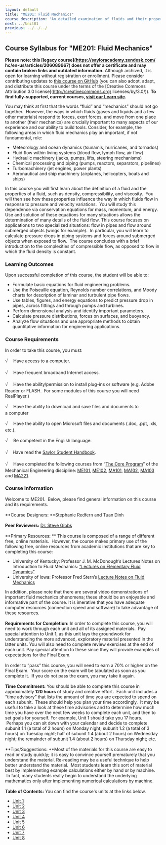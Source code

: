 ```yaml
---
layout: default
title: "ME201: Fluid Mechanics"
course_description: "An detailed examination of fluids and their properties, surveying flow regimes, dynamics and kinematics, Reynolds transport theorem, Navier-Stokes equations, dimensional analysis, boundary—layer theory, and compressible and incompressible flows."
next: ../Unit01
previous: ../../../
---
```

Course Syllabus for "ME201: Fluid Mechanics"
--------------------------------------------

**Please note: this [legacy course](https://sayloracademy.zendesk.com/
hc/en-us/articles/206089967) does not offer a certificate and may contain 
broken links and outdated information.** Although archived, it is open 
for learning without registration or enrollment. Please consider contributing 
updates to [this course on GitHub](https://github.com/saylordotorg/course_me201) 
(you can also adopt, adapt, and distribute this course under the terms of 
the [Creative Commons Attribution 3.0 license](http://creativecommons.org/
licenses/by/3.0/)). **To find fully-supported, current courses, [visit our 
Learn site](https://learn.saylor.org).**

You may think at first that the words “fluid” and “mechanics” should not
go together.  However, the ways in which fluids (gases and liquids and a
few other materials) respond to forces, exert forces, and move from one
place to another (their mechanics) are crucially important to many
aspects of our experience and our ability to build tools. Consider, for
example, the following areas in which fluid mechanics play an important,
if not fundamental, role:
-   Meteorology and ocean dynamics (tsunamis, hurricanes, and tornados)
-   Fluid flow within living systems (blood flow, lymph flow, air flow)
-   Hydraulic machinery (jacks, pumps, lifts, steering mechanisms)
-   Chemical processing and piping (pumps, reactors, separators,
    pipelines)
-   Turbomachinery (jet engines, power plants)
-   Aeronautical and ship machinery (airplanes, helicopters, boats and
    ships)

In this course you will first learn about the definition of a fluid and
the properties of a fluid, such as density, compressibility, and
viscosity.  You will then see how these properties influence the way in
which fluids flow in response to pressure and velocity variations.  You
will study this dependence via conservation equations for mass,
momentum, and energy. Use and solution of these equations for many
situations allows the determination of many details of the fluid flow.
This course focuses on applications to two specialized situations: flow
in pipes and flow around submerged objects (wings for example).  In
particular, you will learn to calculate pressure drops in piping systems
and forces around submerged objects when exposed to flow.  The course
concludes with a brief introduction to the complexities of compressible
flow, as opposed to flow in which the fluid density is constant.

### Learning Outcomes

Upon successful completion of this course, the student will be able
to:  

-   Formulate basic equations for fluid engineering problems.
-   Use the Poiseuille equation, Reynolds number correlations, and Moody
    charts for description of laminar and turbulent pipe flows.
-   Use tables, figures, and energy equations to predict pressure drop
    in pipes, across fittings and through pumps and turbines.
-   Perform dimensional analysis and identify important parameters.
-   Calculate pressure distributions, forces on surfaces, and buoyancy.
-   Analyze flow situations and use appropriate methods to obtain
    quantitative information for engineering applications.

### Course Requirements

In order to take this course, you must:  
  
 <span
style="color: rgb(85, 85, 85); font-family: 'Myriad Pro', 'Gill Sans', 'Gill Sans MT', Calibri, sans-serif; font-size: 16px; line-height: 24px; text-align: left; -webkit-text-size-adjust: none; ">√
   </span>Have access to a computer.  
  
 <span
style="color: rgb(85, 85, 85); font-family: 'Myriad Pro', 'Gill Sans', 'Gill Sans MT', Calibri, sans-serif; font-size: 16px; line-height: 24px; text-align: left; -webkit-text-size-adjust: none; ">√
   </span>Have frequent broadband Internet access.  
  
 <span
style="color: rgb(85, 85, 85); font-family: 'Myriad Pro', 'Gill Sans', 'Gill Sans MT', Calibri, sans-serif; font-size: 16px; line-height: 24px; text-align: left; -webkit-text-size-adjust: none; ">√
   </span>Have the ability/permission to install plug-ins or software
(e.g. Adobe Reader or FLASH.  For some modules of this course you will
need RealPlayer.)  
  
 <span
style="color: rgb(85, 85, 85); font-family: 'Myriad Pro', 'Gill Sans', 'Gill Sans MT', Calibri, sans-serif; font-size: 16px; line-height: 24px; text-align: left; -webkit-text-size-adjust: none; ">√
   </span>Have the ability to download and save files and documents to
a computer  
  
 <span
style="color: rgb(85, 85, 85); font-family: 'Myriad Pro', 'Gill Sans', 'Gill Sans MT', Calibri, sans-serif; font-size: 16px; line-height: 24px; text-align: left; -webkit-text-size-adjust: none; ">√
   </span>Have the ability to open Microsoft files and documents (.doc,
.ppt, .xls, etc.).  
  
 <span
style="color: rgb(85, 85, 85); font-family: 'Myriad Pro', 'Gill Sans', 'Gill Sans MT', Calibri, sans-serif; font-size: 16px; line-height: 24px; text-align: left; -webkit-text-size-adjust: none; ">√
   </span>Be competent in the English language.  
  
 <span
style="color: rgb(85, 85, 85); font-family: 'Myriad Pro', 'Gill Sans', 'Gill Sans MT', Calibri, sans-serif; font-size: 16px; line-height: 24px; text-align: left; -webkit-text-size-adjust: none; ">√</span> 
  Have read the [Saylor Student
Handbook](http://www.saylor.org/site/wp-content/uploads/2012/05/Saylor-StudentHandbook.pdf).  
  
 <span
style="color: rgb(85, 85, 85); font-family: 'Myriad Pro', 'Gill Sans', 'Gill Sans MT', Calibri, sans-serif; font-size: 16px; line-height: 24px; text-align: left; -webkit-text-size-adjust: none; ">√
   </span>Have completed the following courses from “[The Core
Program](http://www.saylor.org/majors/mechanical-engineering/)” of the
Mechanical Engineering discipline:
[ME101](http://www.saylor.org/courses/me101/),
[ME102](http://www.saylor.org/courses/me102/),
[MA101](http://www.saylor.org/courses/ma101/),
[MA102](http://www.saylor.org/courses/ma102/),
[MA103](http://www.saylor.org/ma103) and
[MA221](http://www.saylor.org/courses/ma221/).

### Course Information

Welcome to ME201.  Below, please find general information on this course
and its requirements.   
    
 **Course Designers: **Stephanie Redfern and Tuan Dinh  
    
 **Peer Reviewers:** [Dr. Steve
Gibbs](http://www.saylor.org/faculty-a-g/#DrSteveGibbs)  
    
 **Primary Resources: ** This course is composed of a range of different
free, online materials.  However, the course makes primary use of the
following free, online resources from academic institutions that are key
to completing this course:  

-   University of Kentucky: Professor J. M. McDonough’s Lectures Notes
    on Introduction to Fluid Mechanics: [“Lectures on Elementary Fluid
    Dynamics”](http://www.engr.uky.edu/~acfd/lecturenotes1.html)
-   University of Iowa: Professor Fred Stern’s [Lecture Notes on Fluid
    Mechanics](http://www.engineering.uiowa.edu/~fluids/)

In addition, please note that there are several video demonstrations of
important fluid mechanics phenomena; these should be an enjoyable and
informative part of the course. It is imerative that you have adequate
computer resources (connection speed and software) to take advantage of
these resources.  
    
 **Requirements for Completion:** In order to complete this course, you
will need to work through each unit and all of its assigned materials. 
Pay special attention to Unit 1, as this unit lays the groundwork for
understanding the more advanced, exploratory material presented in the
latter units. You will also need to complete review exercises at the end
of each unit. Pay special attention to these since they will provide
examples of expectations for the Final Exam.  
    
 In order to “pass” this course, you will need to earn a 70% or higher
on the Final Exam.  Your score on the exam will be tabulated as soon as
you complete it.  If you do not pass the exam, you may take it again.  
    
 **Time Commitment:** You should be able to complete this course in
approximately **120 hours** of study and creative effort.  Each unit
includes a “time advisory” that lists the amount of time you are
expected to spend on each subunit.  These should help you plan your time
accordingly.  It may be useful to take a look at these time advisories
and to determine how much time you have over the next few weeks to
complete each unit, and then to set goals for yourself. For example,
Unit 1 should take you 17 hours.  Perhaps you can sit down with your
calendar and decide to complete subunit 1.1 (a total of 2 hours) on
Monday night; subunit 1.2 (a total of 3 hours) on Tuesday night; half of
subunit 1.4 (about 2 hours) on Wednesday night; the remainder of subunit
1.4 (about 2 hours) on Thursday night; etc.  
    
 **Tips/Suggestions: **Most of the materials for this course are easy to
read or study quickly; it is easy to convince yourself prematurely that
you understand the material. Re-reading may be a useful technique to
help better understand the material.  Most students learn this sort of
material best by implementing example calculations either by hand or by
machine.  In fact, many students really begin to understand the
underlying mathematics only after implementing numerical calculations by
machine.  
    
**Table of Contents:** You can find the course's units at the links below.

- [Unit 1](https://legacy.saylor.org/me201/Unit01/)
- [Unit 2](https://legacy.saylor.org/me201/Unit02/)
- [Unit 3](https://legacy.saylor.org/me201/Unit03/)
- [Unit 4](https://legacy.saylor.org/me201/Unit04/)
- [Unit 5](https://legacy.saylor.org/me201/Unit05/)
- [Unit 6](https://legacy.saylor.org/me201/Unit06/)
- [Unit 7](https://legacy.saylor.org/me201/Unit07/)
- [Unit 8](https://legacy.saylor.org/me201/Unit08/)
